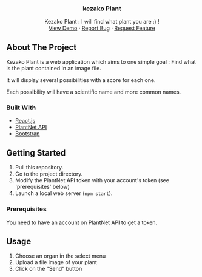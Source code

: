   <h3 align="center">kezako Plant</h3>

  <p align="center">
    Kezako Plant : I will find what plant you are :) !
    <br />
    <a href="#">View Demo</a>
    ·
    <a href="https://github.com/AlexARNcode/kezako-plant-react/issues">Report Bug</a>
    ·
    <a href="https://github.com/AlexARNcode/kezako-plant-react/issues">Request Feature</a>
  </p>
</div>

<!-- ABOUT THE PROJECT -->

## About The Project

Kezako Plant is a web application which aims to one simple goal : Find what is the plant contained in an image file.

It will display several possibilities with a score for each one.

Each possibility will have a scientific name and more common names.

### Built With

- [React.js](https://reactjs.org/)
- [PlantNet API](https://my.plantnet.org/)
- [Bootstrap](https://getbootstrap.com)

<!-- GETTING STARTED -->

## Getting Started

1. Pull this repository.
2. Go to the project directory.
3. Modify the PlantNet API token with your account's token (see 'prerequisites' below)
4. Launch a local web server (`npm start`).

### Prerequisites

You need to have an account on PlantNet API to get a token.

## Usage

1. Choose an organ in the select menu
2. Upload a file image of your plant
3. Click on the "Send" button
